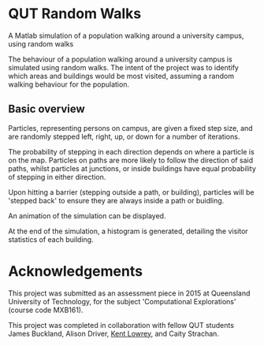 # QUT Random Walks
A Matlab simulation of a population walking around a university campus, using random walks

The behaviour of a population walking around a university campus is simulated using random walks. The intent of the project was to identify which areas and buildings would be most visited, assuming a random walking behaviour for the population. 

## Basic overview
Particles, representing persons on campus, are given a fixed step size, and are randomly stepped left, right, up, or down for a number of iterations. 

The probability of stepping in each direction depends on where a particle is on the map. Particles on paths are more likely to follow the direction of said paths, whilst particles at junctions, or inside buildings have equal probability of stepping in either direction.

Upon hitting a barrier (stepping outside a path, or building), particles will be 'stepped back' to ensure they are always inside a path or buidling.

An animation of the simulation can be displayed.

At the end of the simulation, a histogram is generated, detailing the visitor statistics of each building. 

# Acknowledgements
This project was submitted as an assessment piece in 2015 at Queensland University of Technology, for the subject 'Computational Explorations' (course code MXB161). 

This project was completed in collaboration with fellow QUT students James Buckland, Alison Driver, [Kent Lowrey](mailto:kentos123@live.com), and Caity Strachan.
